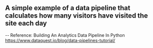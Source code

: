 
## A simple example of a data pipeline that calculates how many visitors have visited the site each day

-- Reference:
Building An Analytics Data Pipeline In Python https://www.dataquest.io/blog/data-pipelines-tutorial/

